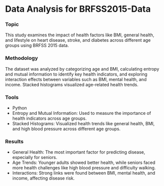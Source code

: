 # Data Analysis for BRFSS2015-Data
### Topic
This study examines the impact of health factors like BMI, general health, and lifestyle on heart disease, stroke, and diabetes across different age groups using BRFSS 2015 data.

### Methodology
The dataset was analyzed by categorizing age and BMI, calculating entropy and mutual information to identify key health indicators, and exploring interaction effects between variables such as BMI, mental health, and income. Stacked histograms visualized age-related health trends.

### Tools
- Python
- Entropy and Mutual Information: Used to measure the importance of health indicators across age groups.
- Stacked Histograms: Visualized health trends like general health, BMI, and high blood pressure across different age groups.


### Results
- General Health: The most important factor for predicting disease, especially for seniors.
- Age Trends: Younger adults showed better health, while seniors faced more health challenges like high blood pressure and difficulty walking.
- Interactions: Strong links were found between BMI, mental health, and income, affecting disease risk.
